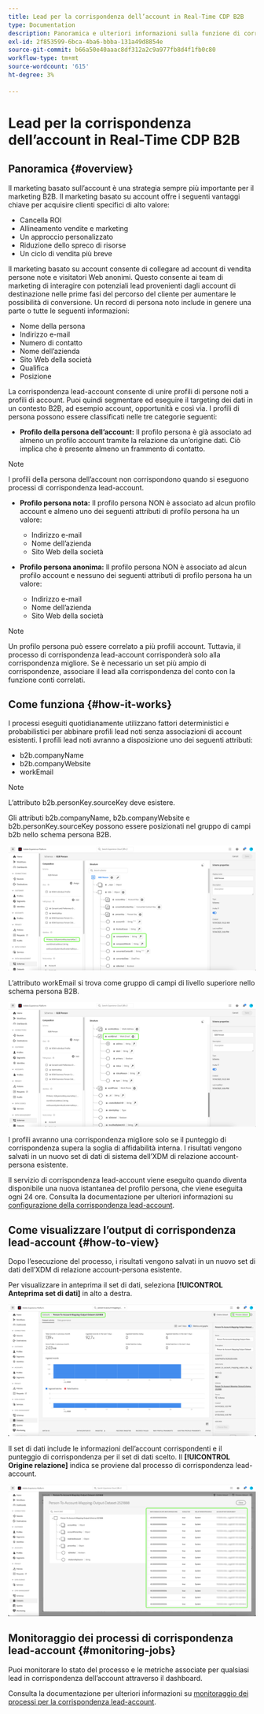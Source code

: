 ```yaml
---
title: Lead per la corrispondenza dell’account in Real-Time CDP B2B
type: Documentation
description: Panoramica e ulteriori informazioni sulla funzione di corrispondenza lead-account in Experienci Platform CDP B2B.
exl-id: 2f853599-6bca-4ba6-bbba-131a49d8854e
source-git-commit: b66a50e40aaac8df312a2c9a977fb8d4f1fb0c80
workflow-type: tm+mt
source-wordcount: '615'
ht-degree: 3%

---
```


# Lead per la corrispondenza dell’account in Real-Time CDP B2B

## Panoramica {#overview}

Il marketing basato sull’account è una strategia sempre più importante per il marketing B2B. Il marketing basato su account offre i seguenti vantaggi chiave per acquisire clienti specifici di alto valore:

- Cancella ROI
- Allineamento vendite e marketing
- Un approccio personalizzato
- Riduzione dello spreco di risorse
- Un ciclo di vendita più breve

Il marketing basato su account consente di collegare ad account di vendita persone note e visitatori Web anonimi. Questo consente ai team di marketing di interagire con potenziali lead provenienti dagli account di destinazione nelle prime fasi del percorso del cliente per aumentare le possibilità di conversione. Un record di persona noto include in genere una parte o tutte le seguenti informazioni:

- Nome della persona
- Indirizzo e-mail
- Numero di contatto
- Nome dell’azienda
- Sito Web della società
- Qualifica
- Posizione

La corrispondenza lead-account consente di unire profili di persone noti a profili di account. Puoi quindi segmentare ed eseguire il targeting dei dati in un contesto B2B, ad esempio account, opportunità e così via. I profili di persona possono essere classificati nelle tre categorie seguenti:

- **Profilo della persona dell’account:** Il profilo persona è già associato ad almeno un profilo account tramite la relazione da un’origine dati. Ciò implica che è presente almeno un frammento di contatto.

>[!NOTE]
>
> I profili della persona dell’account non corrispondono quando si eseguono processi di corrispondenza lead-account.

- **Profilo persona nota:** Il profilo persona NON è associato ad alcun profilo account e almeno uno dei seguenti attributi di profilo persona ha un valore:

   - Indirizzo e-mail
   - Nome dell’azienda
   - Sito Web della società

- **Profilo persona anonima:** Il profilo persona NON è associato ad alcun profilo account e nessuno dei seguenti attributi di profilo persona ha un valore:

   - Indirizzo e-mail
   - Nome dell’azienda
   - Sito Web della società

>[!NOTE]
>
> Un profilo persona può essere correlato a più profili account. Tuttavia, il processo di corrispondenza lead-account corrisponderà solo alla corrispondenza migliore. Se è necessario un set più ampio di corrispondenze, associare il lead alla corrispondenza del conto con la funzione conti correlati.

## Come funziona {#how-it-works}

I processi eseguiti quotidianamente utilizzano fattori deterministici e probabilistici per abbinare profili lead noti senza associazioni di account esistenti. I profili lead noti avranno a disposizione uno dei seguenti attributi:

- b2b.companyName
- b2b.companyWebsite
- workEmail

>[!NOTE]
>
> L’attributo b2b.personKey.sourceKey deve esistere.

Gli attributi b2b.companyName, b2b.companyWebsite e b2b.personKey.sourceKey possono essere posizionati nel gruppo di campi b2b nello schema persona B2B.

![Schema persona B2B con attributi](/help/rtcdp/accounts/images/b2b-person-schema.png)

L’attributo workEmail si trova come gruppo di campi di livello superiore nello schema persona B2B.

![Schema persona B2B che mostra workEmail](/help/rtcdp/accounts/images/b2b-person-workemail.png)

I profili avranno una corrispondenza migliore solo se il punteggio di corrispondenza supera la soglia di affidabilità interna. I risultati vengono salvati in un nuovo set di dati di sistema dell’XDM di relazione account-persona esistente.

Il servizio di corrispondenza lead-account viene eseguito quando diventa disponibile una nuova istantanea del profilo persona, che viene eseguita ogni 24 ore. Consulta la documentazione per ulteriori informazioni su [configurazione della corrispondenza lead-account](/help/rtcdp/accounts/account-profile-ui-guide.md).

## Come visualizzare l’output di corrispondenza lead-account {#how-to-view}

Dopo l’esecuzione del processo, i risultati vengono salvati in un nuovo set di dati dell’XDM di relazione account-persona esistente.

Per visualizzare in anteprima il set di dati, seleziona **[!UICONTROL Anteprima set di dati]** in alto a destra.

![Nuovo set di dati](/help/rtcdp/accounts/images/b2b-dataset-output.png)

Il set di dati include le informazioni dell’account corrispondenti e il punteggio di corrispondenza per il set di dati scelto. Il **[!UICONTROL Origine relazione]** indica se proviene dal processo di corrispondenza lead-account.

![Anteprima dei punteggi e dell’output di affidabilità dei set di dati](/help/rtcdp/accounts/images/b2b-dataset-preview.png)

## Monitoraggio dei processi di corrispondenza lead-account {#monitoring-jobs}

Puoi monitorare lo stato del processo e le metriche associate per qualsiasi lead in corrispondenza dell’account attraverso il dashboard.

Consulta la documentazione per ulteriori informazioni su [monitoraggio dei processi per la corrispondenza lead-account](/help/dataflows/ui/b2b/monitor-profile-enrichment.md).
